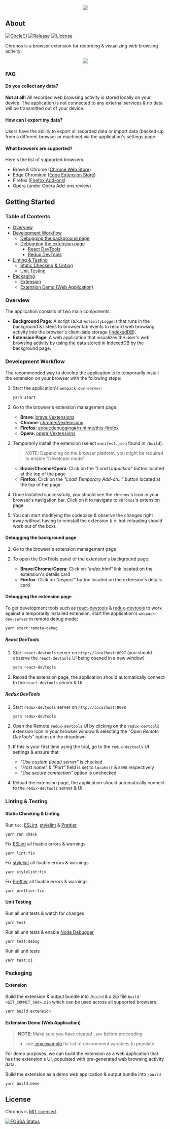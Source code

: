 <p align="center">
  <img src="./docs/title.png">
</p>

## About

[![CircleCI](https://circleci.com/gh/tohjustin/chronos/tree/master.svg?style=shield)](https://circleci.com/gh/tohjustin/chronos/tree/master)
[![Release](https://aegisbadges.appspot.com/static?subject=release&status=v1.1.1&color=379AF7)](https://github.com/tohjustin/chronos/releases)
[![License](https://aegisbadges.appspot.com/static?subject=license&status=MIT&color=379AF7)](https://opensource.org/licenses/MIT)

Chronos is a browser extension for recording & visualizing web browsing activity.

<p align="center">
  <img src="./docs/home-page.png">
</p>

### FAQ

#### Do you collect any data?

__Not at all!__ All recorded web browsing activity is stored locally on your device. The application is not connected to any external services & no data will be transmitted out of your device.

#### How can I export my data?

Users have the ability to export all recorded data or import data (backed-up from a different browser or machine) via the application's settings page.

#### What browsers are supported?

Here's the list of supported browsers:

* Brave & Chrome ([Chrome Web Store](https://chrome.google.com/webstore/detail/chronos/ihinclpfkgmmabjjmkldhegakmdhdcio))
* Edge Chromium ([Edge Extension Store](https://microsoftedge.microsoft.com/addons/detail/lojilcmafodjobdcannaljdllkliofpo))
* Firefox ([Firefox Add-ons](https://addons.mozilla.org/en-US/firefox/addon/chronos-app))
* Opera (under Opera Add-ons review)

[//]: # (TODO: How do I request a feature?)

## Getting Started

### Table of Contents

* [Overview](#overview)
* [Development Workflow](#development-workflow)
  * [Debugging the background page](#debugging-the-background-page)
  * [Debugging the extension page](#debugging-the-extension-page)
    * [React DevTools](#react-devtools)
    * [Redux DevTools](#redux-devtools)
* [Linting & Testing](#linting-&-testing)
  * [Static Checking & Linting](#static-checking-&-linting)
  * [Unit Testing](#unit-testing)
* [Packaging](#packaging)
  * [Extension](#extension)
  * [Extension Demo (Web Application)](#extension-demo-web-application)

### Overview

The application consists of two main components:

* __Background Page__: A script (a.k.a `ActivityLogger`) that runs in the background & listens to browser tab events to record web browsing activity into the browser's client-side storage ([IndexedDB](https://developer.mozilla.org/en-US/docs/Web/API/IndexedDB_API)).
* __Extension Page__: A web application that visualizes the user's web browsing activity by using the data stored in [IndexedDB](https://developer.mozilla.org/en-US/docs/Web/API/IndexedDB_API) by the background page.

### Development Workflow

The recommended way to develop the application is to temporarily install the extension on your browser with the following steps:

1. Start the application's `webpack-dev-server`:

    ```bash
    yarn start
    ```

2. Go to the browser's extension management page:

    * __Brave__: [brave://extensions](brave://extensions)
    * __Chrome__: [chrome://extensions](chrome://extensions)
    * __Firefox__: [about:debugging#/runtime/this-firefox](about:debugging#/runtime/this-firefox)
    * __Opera__: [opera://extensions](opera://extensions)

3. Temporarily install the extension (select `manifest.json` found in `/build`):

    > NOTE: Depending on the browser platform, you might be required to enable "Developer mode".

    * __Brave__/__Chrome__/__Opera__: Click on the _"Load Unpacked"_ button located at the top of the page
    * __Firefox__: Click on the _"Load Temporary Add-on..."_ button located at the top of the page

4. Once installed successfully, you should see the `chronos`'s icon in your browser's navigation bar. Click on it to navigate to `chronos`'s extension page.

5. You can start modifying the codebase & observe the changes right away without having to reinstall the extension (i.e. hot-reloading should work out of the box).

#### Debugging the background page

1. Go to the browser's extension management page

2. To open the DevTools panel of the extension's background page:

    * __Brave__/__Chrome__/__Opera__: Click on _"index.html"_ link located on the extension's details card
    * __Firefox__: Click on _"Inspect"_ button located on the extension's details card

#### Debugging the extension page

To get development tools such as [react-devtools](https://github.com/facebook/react/tree/master/packages/react-devtools) & [redux-devtools](https://github.com/reduxjs/redux-devtools) to work against a temporarily installed extension, start the application's `webpack-dev-server` in remote debug mode:

```bash
yarn start:remote-debug
```

##### React DevTools

1. Start `react-devtools` server on `http://localhost:8097` (you should observe the `react-devtools` UI being opened in a new window)

    ```bash
    yarn react-devtools
    ```

2. Reload the extension page, the application should automatically connect to the `react-devtools` server & UI.

##### Redux DevTools

1. Start `redux-devtools` server on `http://localhost:8098`

    ```bash
    yarn redux-devtools
    ```

2. Open the Remote `redux-devtools` UI by clicking on the `redux-devtools` extension icon in your browser window & selecting the _"Open Remote DevTools"_ option on the dropdown

3. If this is your first time using the tool, go to the `redux-devtools` UI settings & ensure that:
    * _"Use custom (local) server"_ is checked
    * _"Host name"_ & _"Port"_ field is set to `locahost` & `8098` respectively
    * _"Use secure connection"_ option is unchecked

4. Reload the extension page, the application should automatically connect to the `redux-devtools` server & UI.

### Linting & Testing

#### Static Checking & Linting

Run `tsc`, [ESLint](https://eslint.org/), [stylelint](https://stylelint.io/) & [Prettier](https://prettier.io/)

```shell
yarn run check
```

Fix [ESLint](https://eslint.org/) all fixable errors & warnings

```shell
yarn lint:fix
```

Fix [stylelint](https://stylelint.io/) all fixable errors & warnings

```shell
yarn stylelint:fix
```

Fix [Prettier](https://prettier.io/) all fixable errors & warnings

```shell
yarn prettier:fix
```

#### Unit Testing

Run all unit tests & watch for changes

```shell
yarn test
```

Run all unit tests & enable [Node Debugger](https://nodejs.org/docs/latest-v12.x/api/debugger.html)

```shell
yarn test:debug
```

Run all unit tests

```shell
yarn test:ci
```

### Packaging

#### Extension

Build the extension & output bundle into `/build` & a zip file `build-<GIT_COMMIT_SHA>.zip` which can be used across all supported browsers.

```shell
yarn build:extension
```

#### Extension Demo (Web Application)

> __NOTE__: Make sure you have created `.env` before proceeding
>
> * see [.env.example](./.env.example) for list of environment variables to populate

For demo purposes, we can build the extension as a web application that has the extension's UI, populated with pre-generated web browsing activity data.

Build the extension as a demo web application & output bundle into `/build`

```shell
yarn build:demo
```

## License

Chronos is [MIT licensed](./LICENSE).

[![FOSSA Status](https://app.fossa.com/api/projects/git%2Bgithub.com%2Ftohjustin%2Fchronos.svg?type=large)](https://app.fossa.com/projects/git%2Bgithub.com%2Ftohjustin%2Fchronos?ref=badge_large)
